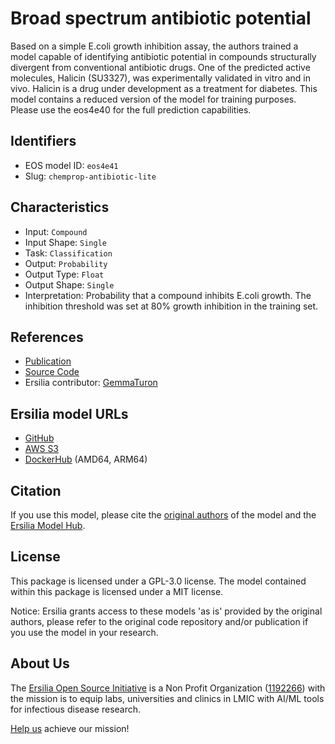 # Broad spectrum antibiotic potential

Based on a simple E.coli growth inhibition assay, the authors trained a model capable of identifying antibiotic potential in compounds structurally divergent from conventional antibiotic drugs. One of the predicted active molecules, Halicin (SU3327), was experimentally validated in vitro and in vivo. Halicin is a drug under development as a treatment for diabetes.
This model contains a reduced version of the model for training purposes. Please use the eos4e40 for the full prediction capabilities.

## Identifiers

* EOS model ID: `eos4e41`
* Slug: `chemprop-antibiotic-lite`

## Characteristics

* Input: `Compound`
* Input Shape: `Single`
* Task: `Classification`
* Output: `Probability`
* Output Type: `Float`
* Output Shape: `Single`
* Interpretation: Probability that a compound inhibits E.coli growth. The inhibition threshold was set at 80% growth inhibition in the training set.

## References

* [Publication](https://pubmed.ncbi.nlm.nih.gov/32084340/)
* [Source Code](http://chemprop.csail.mit.edu/checkpoints)
* Ersilia contributor: [GemmaTuron](https://github.com/GemmaTuron)

## Ersilia model URLs
* [GitHub](https://github.com/ersilia-os/eos4e41)
* [AWS S3](https://ersilia-models-zipped.s3.eu-central-1.amazonaws.com/eos4e41.zip)
* [DockerHub](https://hub.docker.com/r/ersiliaos/eos4e41) (AMD64, ARM64)

## Citation

If you use this model, please cite the [original authors](https://pubmed.ncbi.nlm.nih.gov/32084340/) of the model and the [Ersilia Model Hub](https://github.com/ersilia-os/ersilia/blob/master/CITATION.cff).

## License

This package is licensed under a GPL-3.0 license. The model contained within this package is licensed under a MIT license.

Notice: Ersilia grants access to these models 'as is' provided by the original authors, please refer to the original code repository and/or publication if you use the model in your research.

## About Us

The [Ersilia Open Source Initiative](https://ersilia.io) is a Non Profit Organization ([1192266](https://register-of-charities.charitycommission.gov.uk/charity-search/-/charity-details/5170657/full-print)) with the mission is to equip labs, universities and clinics in LMIC with AI/ML tools for infectious disease research.

[Help us](https://www.ersilia.io/donate) achieve our mission!